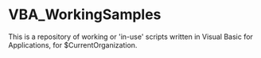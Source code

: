 # VBA_WorkingSamples
This is a repository of working or 'in-use' scripts written in Visual Basic for Applications, for $CurrentOrganization.
